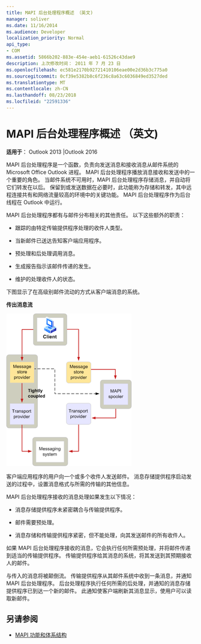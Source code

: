 ```yaml
---
title: MAPI 后台处理程序概述 （英文)
manager: soliver
ms.date: 11/16/2014
ms.audience: Developer
localization_priority: Normal
api_type:
- COM
ms.assetid: 5866b202-883e-454e-aeb1-61526c43dae9
description: 上次修改时间： 2011 年 7 月 23 日
ms.openlocfilehash: ec581e2170b92721410106eae00e2d36b3c775a0
ms.sourcegitcommit: 0cf39e5382b8c6f236c8a63c6036849ed3527ded
ms.translationtype: MT
ms.contentlocale: zh-CN
ms.lasthandoff: 08/23/2018
ms.locfileid: "22591336"
---
```

# <a name="mapi-spooler-overview"></a>MAPI 后台处理程序概述 （英文)
  
**适用于**： Outlook 2013 |Outlook 2016 
  
MAPI 后台处理程序是一个函数，负责向发送消息和接收消息从邮件系统的 Microsoft Office Outlook 进程。 MAPI 后台处理程序播放消息接收和发送中的一个重要的角色。 当邮件系统不可用时，MAPI 后台处理程序存储消息，并自动将它们转发在以后。 保留到或发送数据在必要时，此功能称为存储和转发，其中远程连接共有和网络流量较高的环境中的关键功能。 MAPI 后台处理程序作为后台线程在 Outlook 中运行。
  
MAPI 后台处理程序都有与邮件分布相关的其他责任。 以下这些额外的职责：
  
- 跟踪的由特定传输提供程序处理的收件人类型。
    
- 当新邮件已送达告知客户端应用程序。
    
- 预处理和后处理调用消息。
    
- 生成报告指示该邮件传递的发生。
    
- 维护的处理收件人的状态。
    
下图显示了在高级别邮件流动的方式从客户端消息的系统。
  
**传出消息流**
  
![传出消息流](media/amapi_46.gif "传出消息流")
  
客户端应用程序的用户向一个或多个收件人发送邮件。 消息存储提供程序启动发送的过程中，设置消息格式与所需的传输的其他信息。
  
MAPI 后台处理程序接收的消息处理如果发生以下情况：
  
- 消息存储提供程序未紧密耦合与传输提供程序。
    
- 邮件需要预处理。
    
- 消息存储和传输提供程序紧密，但不能处理，向其发送邮件的所有收件人。
    
如果 MAPI 后台处理程序接收的消息，它会执行任何所需预处理，并将邮件传递到适当的传输提供程序。 传输提供程序给其消息的系统，将其发送到其预期接收人的邮件。
  
与传入的消息将被颠倒流。 传输提供程序从其邮件系统中收到一条消息，并通知 MAPI 后台处理程序。 后台处理程序执行任何所需的后处理，并通知的消息存储提供程序已到达一个新的邮件。 此通知使客户端刷新其消息显示，使用户可以读取新邮件。
  
## <a name="see-also"></a>另请参阅

- [MAPI 功能和体系结构](mapi-features-and-architecture.md)

